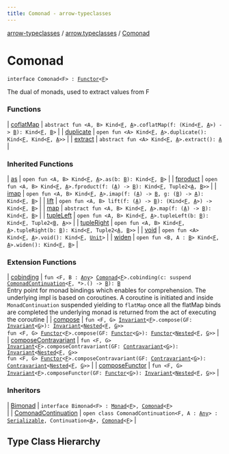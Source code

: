 ```yaml
---
title: Comonad - arrow-typeclasses
---
```


[arrow-typeclasses](../../index.html) / [arrow.typeclasses](../index.html) / [Comonad](./index.html)

# Comonad

`interface Comonad<F> : `[`Functor`](../-functor/index.html)`<`[`F`](index.html#F)`>`



The dual of monads, used to extract values from F

### Functions

| [coflatMap](coflat-map.html) | `abstract fun <A, B> Kind<`[`F`](index.html#F)`, `[`A`](coflat-map.html#A)`>.coflatMap(f: (Kind<`[`F`](index.html#F)`, `[`A`](coflat-map.html#A)`>) -> `[`B`](coflat-map.html#B)`): Kind<`[`F`](index.html#F)`, `[`B`](coflat-map.html#B)`>` |
| [duplicate](duplicate.html) | `open fun <A> Kind<`[`F`](index.html#F)`, `[`A`](duplicate.html#A)`>.duplicate(): Kind<`[`F`](index.html#F)`, Kind<`[`F`](index.html#F)`, `[`A`](duplicate.html#A)`>>` |
| [extract](extract.html) | `abstract fun <A> Kind<`[`F`](index.html#F)`, `[`A`](extract.html#A)`>.extract(): `[`A`](extract.html#A) |

### Inherited Functions

| [as](../-functor/as.html) | `open fun <A, B> Kind<`[`F`](../-functor/index.html#F)`, `[`A`](../-functor/as.html#A)`>.as(b: `[`B`](../-functor/as.html#B)`): Kind<`[`F`](../-functor/index.html#F)`, `[`B`](../-functor/as.html#B)`>` |
| [fproduct](../-functor/fproduct.html) | `open fun <A, B> Kind<`[`F`](../-functor/index.html#F)`, `[`A`](../-functor/fproduct.html#A)`>.fproduct(f: (`[`A`](../-functor/fproduct.html#A)`) -> `[`B`](../-functor/fproduct.html#B)`): Kind<`[`F`](../-functor/index.html#F)`, Tuple2<`[`A`](../-functor/fproduct.html#A)`, `[`B`](../-functor/fproduct.html#B)`>>` |
| [imap](../-functor/imap.html) | `open fun <A, B> Kind<`[`F`](../-functor/index.html#F)`, `[`A`](../-functor/imap.html#A)`>.imap(f: (`[`A`](../-functor/imap.html#A)`) -> `[`B`](../-functor/imap.html#B)`, g: (`[`B`](../-functor/imap.html#B)`) -> `[`A`](../-functor/imap.html#A)`): Kind<`[`F`](../-functor/index.html#F)`, `[`B`](../-functor/imap.html#B)`>` |
| [lift](../-functor/lift.html) | `open fun <A, B> lift(f: (`[`A`](../-functor/lift.html#A)`) -> `[`B`](../-functor/lift.html#B)`): (Kind<`[`F`](../-functor/index.html#F)`, `[`A`](../-functor/lift.html#A)`>) -> Kind<`[`F`](../-functor/index.html#F)`, `[`B`](../-functor/lift.html#B)`>` |
| [map](../-functor/map.html) | `abstract fun <A, B> Kind<`[`F`](../-functor/index.html#F)`, `[`A`](../-functor/map.html#A)`>.map(f: (`[`A`](../-functor/map.html#A)`) -> `[`B`](../-functor/map.html#B)`): Kind<`[`F`](../-functor/index.html#F)`, `[`B`](../-functor/map.html#B)`>` |
| [tupleLeft](../-functor/tuple-left.html) | `open fun <A, B> Kind<`[`F`](../-functor/index.html#F)`, `[`A`](../-functor/tuple-left.html#A)`>.tupleLeft(b: `[`B`](../-functor/tuple-left.html#B)`): Kind<`[`F`](../-functor/index.html#F)`, Tuple2<`[`B`](../-functor/tuple-left.html#B)`, `[`A`](../-functor/tuple-left.html#A)`>>` |
| [tupleRight](../-functor/tuple-right.html) | `open fun <A, B> Kind<`[`F`](../-functor/index.html#F)`, `[`A`](../-functor/tuple-right.html#A)`>.tupleRight(b: `[`B`](../-functor/tuple-right.html#B)`): Kind<`[`F`](../-functor/index.html#F)`, Tuple2<`[`A`](../-functor/tuple-right.html#A)`, `[`B`](../-functor/tuple-right.html#B)`>>` |
| [void](../-functor/void.html) | `open fun <A> Kind<`[`F`](../-functor/index.html#F)`, `[`A`](../-functor/void.html#A)`>.void(): Kind<`[`F`](../-functor/index.html#F)`, `[`Unit`](https://kotlinlang.org/api/latest/jvm/stdlib/kotlin/-unit/index.html)`>` |
| [widen](../-functor/widen.html) | `open fun <B, A : `[`B`](../-functor/widen.html#B)`> Kind<`[`F`](../-functor/index.html#F)`, `[`A`](../-functor/widen.html#A)`>.widen(): Kind<`[`F`](../-functor/index.html#F)`, `[`B`](../-functor/widen.html#B)`>` |

### Extension Functions

| [cobinding](../cobinding.html) | `fun <F, B : `[`Any`](https://kotlinlang.org/api/latest/jvm/stdlib/kotlin/-any/index.html)`> `[`Comonad`](./index.html)`<`[`F`](../cobinding.html#F)`>.cobinding(c: suspend `[`ComonadContinuation`](../-comonad-continuation/index.html)`<`[`F`](../cobinding.html#F)`, *>.() -> `[`B`](../cobinding.html#B)`): `[`B`](../cobinding.html#B)<br>Entry point for monad bindings which enables for comprehension. The underlying impl is based on coroutines. A coroutine is initiated and inside `MonadContinuation` suspended yielding to `flatMap` once all the flatMap binds are completed the underlying monad is returned from the act of executing the coroutine |
| [compose](../compose.html) | `fun <F, G> `[`Invariant`](../-invariant/index.html)`<`[`F`](../compose.html#F)`>.compose(GF: `[`Invariant`](../-invariant/index.html)`<`[`G`](../compose.html#G)`>): `[`Invariant`](../-invariant/index.html)`<`[`Nested`](../-nested.html)`<`[`F`](../compose.html#F)`, `[`G`](../compose.html#G)`>>`<br>`fun <F, G> `[`Functor`](../-functor/index.html)`<`[`F`](../compose.html#F)`>.compose(GF: `[`Functor`](../-functor/index.html)`<`[`G`](../compose.html#G)`>): `[`Functor`](../-functor/index.html)`<`[`Nested`](../-nested.html)`<`[`F`](../compose.html#F)`, `[`G`](../compose.html#G)`>>` |
| [composeContravariant](../compose-contravariant.html) | `fun <F, G> `[`Invariant`](../-invariant/index.html)`<`[`F`](../compose-contravariant.html#F)`>.composeContravariant(GF: `[`Contravariant`](../-contravariant/index.html)`<`[`G`](../compose-contravariant.html#G)`>): `[`Invariant`](../-invariant/index.html)`<`[`Nested`](../-nested.html)`<`[`F`](../compose-contravariant.html#F)`, `[`G`](../compose-contravariant.html#G)`>>`<br>`fun <F, G> `[`Functor`](../-functor/index.html)`<`[`F`](../compose-contravariant.html#F)`>.composeContravariant(GF: `[`Contravariant`](../-contravariant/index.html)`<`[`G`](../compose-contravariant.html#G)`>): `[`Contravariant`](../-contravariant/index.html)`<`[`Nested`](../-nested.html)`<`[`F`](../compose-contravariant.html#F)`, `[`G`](../compose-contravariant.html#G)`>>` |
| [composeFunctor](../compose-functor.html) | `fun <F, G> `[`Invariant`](../-invariant/index.html)`<`[`F`](../compose-functor.html#F)`>.composeFunctor(GF: `[`Functor`](../-functor/index.html)`<`[`G`](../compose-functor.html#G)`>): `[`Invariant`](../-invariant/index.html)`<`[`Nested`](../-nested.html)`<`[`F`](../compose-functor.html#F)`, `[`G`](../compose-functor.html#G)`>>` |

### Inheritors

| [Bimonad](../-bimonad.html) | `interface Bimonad<F> : `[`Monad`](../-monad/index.html)`<`[`F`](../-bimonad.html#F)`>, `[`Comonad`](./index.html)`<`[`F`](../-bimonad.html#F)`>`<br> |
| [ComonadContinuation](../-comonad-continuation/index.html) | `open class ComonadContinuation<F, A : `[`Any`](https://kotlinlang.org/api/latest/jvm/stdlib/kotlin/-any/index.html)`> : `[`Serializable`](http://docs.oracle.com/javase/6/docs/api/java/io/Serializable.html)`, Continuation<`[`A`](../-comonad-continuation/index.html#A)`>, `[`Comonad`](./index.html)`<`[`F`](../-comonad-continuation/index.html#F)`>` |




## Type Class Hierarchy

<canvas id="arrow.typeclasses-hierarchy-diagram"></canvas>
<script>
  drawNomNomlDiagram('arrow.typeclasses-hierarchy-diagram', 'arrow.typeclasses-diagram.nomnol')
</script>

